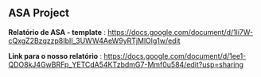 ## ASA Project

**Relatório de ASA - template** : https://docs.google.com/document/d/1li7W-cQxgZ2Bzqzzp8IbII_3UWW4AeW9yRTjMlOlg1w/edit

**Link para o nosso relatório** : https://docs.google.com/document/d/1ee1-QDO8kJ4GwBRFp_YETCdA54KTzbdmG7-Mmf0u584/edit?usp=sharing
